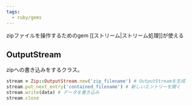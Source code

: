 ```yaml
---
tags:
  - ruby/gems
---
```

zipファイルを操作するためのgem
[[ストリーム|ストリーム処理]]が使える
## OutputStream
zipへの書き込みをするクラス。
```ruby
stream = Zip::OutputStream.new('zip_filename') # OutputStreamを生成
stream.put_next_entry('contained_filename') # 新しいエントリーを開く
stream.write(data) # データを書き込み
stream.close
```